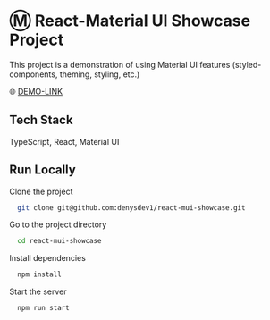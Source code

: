 
# Ⓜ️ React-Material UI Showcase Project

This project is a demonstration of using Material UI features (styled-components, theming, styling, etc.)

🌐 [DEMO-LINK](https://react-mui-showcase.vercel.app/)


## Tech Stack

TypeScript, React, Material UI


## Run Locally

Clone the project

```bash
  git clone git@github.com:denysdev1/react-mui-showcase.git
```

Go to the project directory

```bash
  cd react-mui-showcase
```

Install dependencies

```bash
  npm install
```

Start the server

```bash
  npm run start
```

